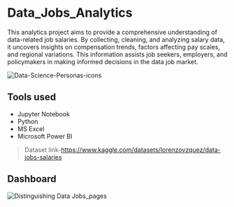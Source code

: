 # Data_Jobs_Analytics

This analytics project aims to provide a comprehensive understanding of data-related job salaries. By collecting, cleaning, and analyzing salary data, it uncovers insights on compensation trends, factors affecting pay scales, and regional variations. This information assists job seekers, employers, and policymakers in making informed decisions in the data job market.

![Data-Science-Personas-icons](https://github.com/Mugilan2602/Data_Jobs_Analytics/assets/146967457/89fbb328-0a02-435b-b6be-df97e38e2abd)

## Tools used
* Jupyter Notebook
* Python
* MS Excel
* Microsoft Power BI

> Dataset link-https://www.kaggle.com/datasets/lorenzovzquez/data-jobs-salaries

## Dashboard
![Distinguishing Data Jobs_pages](https://github.com/Mugilan2602/Data_Jobs_Analytics/assets/146967457/d6c7c244-ce21-4cd3-8058-28fdf7125270)
